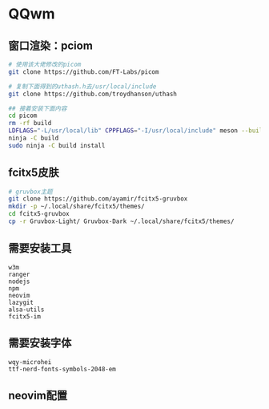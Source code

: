 # QQwm

## 窗口渲染：pciom
```bash
# 使用该大佬修改的picom
git clone https://github.com/FT-Labs/picom

# 复制下面得到的uthash.h去/usr/local/include
git clone https://github.com/troydhanson/uthash

## 接着安装下面内容
cd picom
rm -rf build
LDFLAGS="-L/usr/local/lib" CPPFLAGS="-I/usr/local/include" meson --buildtype=release . build
ninja -C build
sudo ninja -C build install
```

## fcitx5皮肤
```bash
# gruvbox主题
git clone https://github.com/ayamir/fcitx5-gruvbox
mkdir -p ~/.local/share/fcitx5/themes/
cd fcitx5-gruvbox
cp -r Gruvbox-Light/ Gruvbox-Dark ~/.local/share/fcitx5/themes/
```

## 需要安装工具
```
w3m 
ranger
nodejs
npm
neovim
lazygit
alsa-utils
fcitx5-im
```

## 需要安装字体
```
wqy-microhei
ttf-nerd-fonts-symbols-2048-em
```
## neovim配置

